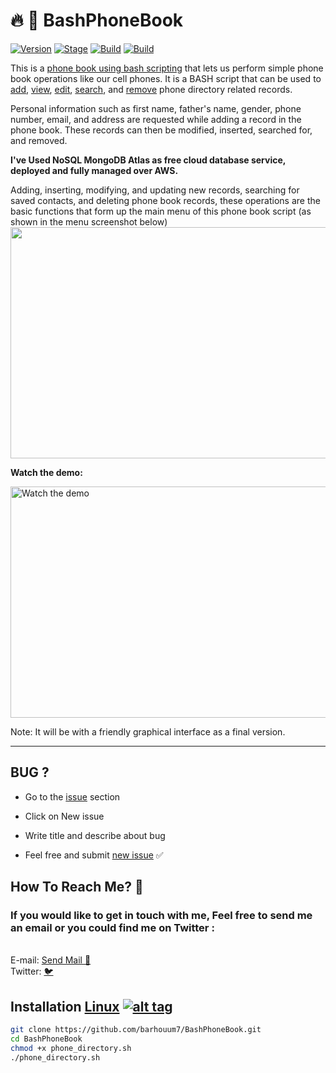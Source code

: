 <h1>🔥 📣 BashPhoneBook</h1>
<p><a href="https://github.com/barhouum7/BashPhoneBook"><img src="https://img.shields.io/badge/BashPhoneBook-1.0-brightgreen.svg" alt="Version" data-canonical-src="https://img.shields.io/badge/BashPhoneBook-1.0-brightgreen.svg?maxAge=259200" style="max-width:100%;"></a>
<a href="https://github.com/barhouum7/BashPhoneBook"><img src="https://img.shields.io/badge/Release-Stable-brightgreen.svg" alt="Stage" data-canonical-src="https://img.shields.io/badge/Release-Stable-brightgreen.svg" style="max-width:100%;"></a>
<a href="https://github.com/barhouum7/BashPhoneBook"><img src="https://img.shields.io/badge/Supported%20OS-Linux%2FMacOS-brightgreengreen.svg" alt="Build" data-canonical-src="https://img.shields.io/badge/Supported%20OS-Linux%2FMacOS-brightgreengreen.svg" style="max-width:100%;"></a>
<a href="https://github.com/barhouum7/BashPhoneBook/blame/master/LICENSE"><img src="https://img.shields.io/packagist/l/doctrine/orm.svg" alt="Build" data-canonical-src="https://img.shields.io/packagist/l/doctrine/orm.svg" style="max-width:100%;"></a></p>

This is a <ins>phone book using bash scripting</ins> that lets us perform simple phone book operations like our cell phones. It is a BASH script that can be used to <ins>add</ins>, <ins>view</ins>, <ins>edit</ins>, <ins>search</ins>, and <ins>remove</ins> phone directory related records.

Personal information such as first name, father's name, gender, phone number, email, and address are requested while adding a record in the phone book. These records can then be modified, inserted, searched for, and removed.

<b>I've Used NoSQL MongoDB Atlas as free cloud database service, deployed and fully managed over AWS.</b>

Adding, inserting, modifying, and updating new records, searching for saved contacts, and deleting phone book records, these operations are the basic functions that form up the main menu of this phone book script (as shown in the menu screenshot below)
<img src="https://i.imgur.com/1MBJdVZ.png" data-canonical-src="https://i.imgur.com/1MBJdVZ.png" width="700" height="370">

<b>Watch the demo:</b>

<a href="https://youtu.be/v4kmgBx_E70?list=PLAAFm97yITReOxGUdXhH4HC4WZx2zB7Xr"><img src="https://github.com/barhouum7/BashPhoneBook/blob/master/MyScriptDemo.gif?raw=true" alt="Watch the demo" width="700" height="370"></a>


Note: It will be with a friendly graphical interface as a final version.

<hr>
<h2>BUG ?</h2>
<ul><li>Go to the <a href="https://github.com/barhouum7/BashPhoneBook/issues">issue</a> section</li></ul>
<ul><li>Click on New issue</li></ul>
<ul><li>Write title and describe about bug</li></ul> 
<ul><li>Feel free and submit <a href="https://github.com/barhouum7/BashPhoneBook/issues">new issue</a> ✅</li></ul>

<h2>How To Reach Me? 📧</h2>
<h3>If you would like to get in touch with me, Feel free to send me an email or you could find me on Twitter : </h3><br>E-mail: <a href="mailto:bb.med2000@gmail.com?Subject=Hello%20again" target="_top">Send Mail 📧</a><br>Twitter: <a href="https://twitter.com/MindH4Q3Rr">🐦</a>

## Installation [Linux](https://wikipedia.org/wiki/Linux) [![alt tag](http://icons.iconarchive.com/icons/dakirby309/simply-styled/32/OS-Linux-icon.png)](https://fr.wikipedia.org/wiki/Linux)

```bash
git clone https://github.com/barhouum7/BashPhoneBook.git
cd BashPhoneBook
chmod +x phone_directory.sh
./phone_directory.sh
```
